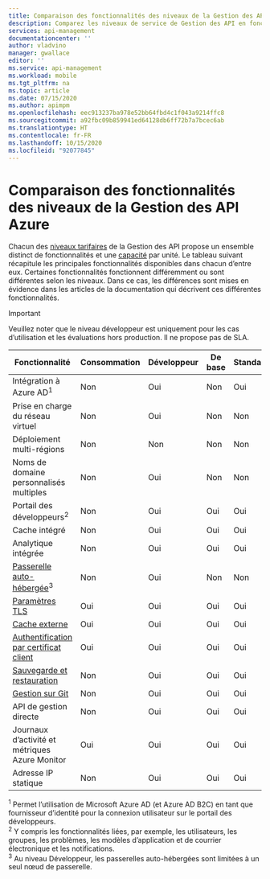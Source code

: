 ```yaml
---
title: Comparaison des fonctionnalités des niveaux de la Gestion des API Azure | Microsoft Docs
description: Comparez les niveaux de service de Gestion des API en fonction des fonctionnalités qu’ils proposent. Consultez un tableau qui récapitule les principales fonctionnalités disponibles dans chaque niveau tarifaire.
services: api-management
documentationcenter: ''
author: vladvino
manager: gwallace
editor: ''
ms.service: api-management
ms.workload: mobile
ms.tgt_pltfrm: na
ms.topic: article
ms.date: 07/15/2020
ms.author: apimpm
ms.openlocfilehash: eec913237ba978e52bb64fbd4c1f043a9214ffc8
ms.sourcegitcommit: a92fbc09b859941ed64128db6ff72b7a7bcec6ab
ms.translationtype: HT
ms.contentlocale: fr-FR
ms.lasthandoff: 10/15/2020
ms.locfileid: "92077845"
---
```

# <a name="feature-based-comparison-of-the-azure-api-management-tiers"></a>Comparaison des fonctionnalités des niveaux de la Gestion des API Azure

Chacun des [niveaux tarifaires](https://aka.ms/apimpricing) de la Gestion des API propose un ensemble distinct de fonctionnalités et une [capacité](api-management-capacity.md) par unité. Le tableau suivant récapitule les principales fonctionnalités disponibles dans chacun d’entre eux. Certaines fonctionnalités fonctionnent différemment ou sont différentes selon les niveaux. Dans ce cas, les différences sont mises en évidence dans les articles de la documentation qui décrivent ces différentes fonctionnalités.

> [!IMPORTANT]
> Veuillez noter que le niveau développeur est uniquement pour les cas d’utilisation et les évaluations hors production. Il ne propose pas de SLA.

| Fonctionnalité                                                                                      | Consommation | Développeur | De base | Standard | Premium |
| -------------------------------------------------------------------------------------------- | ----------- | --------- | ----- | -------- | ------- |
| Intégration à Azure AD<sup>1</sup>                                                             | Non          | Oui       | Non    | Oui      | Oui     |
| Prise en charge du réseau virtuel                                                               | Non          | Oui       | Non    | Non       | Oui     |
| Déploiement multi-régions                                                                      | Non          | Non        | Non    | Non       | Oui     |
| Noms de domaine personnalisés multiples                                                                 | Non          | Oui        | Non    | Non       | Oui     |
| Portail des développeurs<sup>2</sup>                                                                 | Non          | Oui       | Oui   | Oui      | Oui     |
| Cache intégré                                                                               | Non          | Oui       | Oui   | Oui      | Oui     |
| Analytique intégrée                                                                           | Non          | Oui       | Oui   | Oui      | Oui     |
| [Passerelle auto-hébergée](self-hosted-gateway-overview.md)<sup>3</sup>                           | Non          | Oui       | Non    | Non       | Oui     |
| [Paramètres TLS](api-management-howto-manage-protocols-ciphers.md)                             | Oui         | Oui       | Oui   | Oui      | Oui     |
| [Cache externe](./api-management-howto-cache-external.md)                                                    | Oui         | Oui       | Oui   | Oui      | Oui     |
| [Authentification par certificat client](api-management-howto-mutual-certificates-for-clients.md) | Oui         | Oui       | Oui   | Oui      | Oui     |
| [Sauvegarde et restauration](api-management-howto-disaster-recovery-backup-restore.md)               | Non          | Oui       | Oui   | Oui      | Oui     |
| [Gestion sur Git](api-management-configuration-repository-git.md)                        | Non          | Oui       | Oui   | Oui      | Oui     |
| API de gestion directe                                                                        | Non          | Oui       | Oui   | Oui      | Oui     |
| Journaux d’activité et métriques Azure Monitor                                                               | Oui         | Oui       | Oui   | Oui      | Oui     |
| Adresse IP statique                                                                                    | Non          | Oui       | Oui   | Oui      | Oui     |

<sup>1</sup> Permet l’utilisation de Microsoft Azure AD (et Azure AD B2C) en tant que fournisseur d’identité pour la connexion utilisateur sur le portail des développeurs.<br/>
<sup>2</sup> Y compris les fonctionnalités liées, par exemple, les utilisateurs, les groupes, les problèmes, les modèles d’application et de courrier électronique et les notifications.<br/>
<sup>3</sup> Au niveau Développeur, les passerelles auto-hébergées sont limitées à un seul nœud de passerelle.<br/>